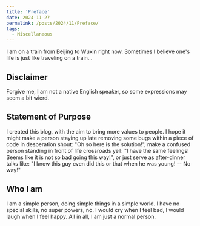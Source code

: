 ```yaml
---
title: 'Preface'
date: 2024-11-27
permalink: /posts/2024/11/Preface/
tags:
  - Miscellaneous
---
```


I am on a train from Beijing to Wuxin right now. Sometimes I believe one's life is just like traveling on a train...


## Disclaimer

Forgive me, I am not a native English speaker, so some expressions may seem a bit wierd. 

## Statement of Purpose

I created this blog, with the aim to bring more values to people. I hope it might make a person staying up late removing some bugs within a piece of code in desperation shout: "Oh so here is the solution!", make a confused person standing in front of life crossroads yell: "I have the same feelings! Seems like it is not so bad going this way!", or just serve as after-dinner talks like: "I know this guy even did this or that when he was young! -- No way!"

## Who I am

I am a simple person, doing simple things in a simple world. I have no special skills, no super powers, no. I would cry when I feel bad, I would laugh when I feel happy. All in all, I am just a normal person.
